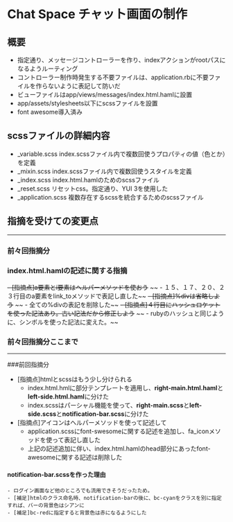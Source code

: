 # Chat Space チャット画面の制作

## 概要
- 指定通り、メッセージコントローラーを作り、indexアクションがrootパスになるようルーティング
- コントローラー制作時発生する不要ファイルは、application.rbに不要ファイルを作らないように表記して防いだ
- ビューファイルはapp/views/messages/index.html.hamlに設置
- app/assets/stylesheets以下にscssファイルを設置
- font awesome導入済み

## scssファイルの詳細内容

- _variable.scss
  index.scssファイル内で複数回使うプロパティの値（色とか）を定義
- _mixin.scss
  index.scssファイル内で複数回使うスタイルを定義
- _index.scss
  index.html.hamlのためのscssファイル
- _reset.scss
  リセットcss。指定通り、YUI 3を使用した
- _application.scss
  複数存在するscssを統合するためのscssファイル

## 指摘を受けての変更点

---
### 前々回指摘分

### index.html.hamlの記述に関する指摘
~~- [指摘点]a要素とi要素はヘルパーメソッドを使おう~~
~~  - １５、１７、２０、２３行目のa要素をlink_toメソッドで表記し直した~~
~~- [指摘点]%divは省略しよう~~
~~  - 全ての%divの表記を削除した~~
~~- [指摘点]４行目にハッシュロケットを使った記法あり。古い記法だから修正しよう~~
~~  - rubyのハッシュと同じように、シンボルを使った記法に変えた。~~

### 前々回指摘分ここまで
---
###前回指摘分
- [指摘点]htmlとscssはもう少し分けられる
  - index.html.hmlに部分テンプレートを適用し、**right-main.html.haml**と**left-side.html.haml**に分けた
  - index.scssはパーシャル機能を使って、**right-main.scss**と**left-side.scss**と**notification-bar.scss**に分けた
- [指摘点]アイコンはヘルパーメソッドを使って記述して
  - application.scssにfont-swesomeに関する記述を追加し、fa_iconメソッドを使って表記し直した
  - 上記の記述追加に伴い、index.html.hamlのhead部分にあったfont-awesomeに関する記述は削除した

#### notification-bar.scssを作った理由
    - ログイン画面など他のところでも流用できそうだったため。
    - [補足]htmlのクラス命名時、notification-barの後に、bc-cyanをクラスを別に指定すれば、バーの背景色はシアンに
    - [補足]bc-redに指定すると背景色は赤になるようにした

<!-- # DB設計

## userテーブル

|Column|Type|Options|
|------|----|-------|
|name|string|null: false,unique: true|

### Association
- has_many :comments
- has_many :members
- has_many :groups, through: :members

### インデックス
add_index :users, [:name]

## commentテーブル

|Column|Type|Options|
|------|----|-------|
|body|text|オプションなし|
|image|string|同上|
|group_id|integer|null:false,foreign_key: true|
|user_id|integer|null:false,foreign_key: true|

### Association
- belongs_to :group
- belongs_to :user

### インデックス
add_index :comments, [:body, :image]

## groupテーブル

|Column|Type|Options|
|------|----|-------|
|name|string|null: false|

### Association
- has_many :members
- has_many :comments
- has_many :users, through: :members

## memberテーブル

|Column|Type|Options|
|------|----|-------|
|group_id|integer|null:false,foreign_key: true|
|user_id|integer|null:false,foreign_key: true|

### Association
- belongs_to :group
- belongs_to :user
 -->
